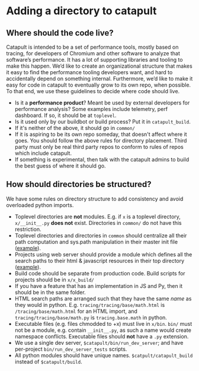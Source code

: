 # Adding a directory to catapult

## Where should the code live?

Catapult is intended to be a set of performance tools, mostly based on tracing,
for developers of Chromium and other software to analyze that software’s
performance. It has a lot of supporting libraries and tooling to make this
happen. We’d like to create an organizational structure that makes it easy to
find the performance tooling developers want, and hard to accidentally depend
on something internal. Furthermore, we’d like to make it easy for code in
catapult to eventually grow to its own repo, when possible. To that end, we
use these guidelines to decide where code should live.

  * Is it a **performance product**? Meant be used by external developers for
    performance analysis? Some examples include telemetry, perf dashboard. If
    so, it should be at `toplevel`.
  * Is it used only by our buildbot or build process? Put it in
    `catapult_build`.
  * If it's neither of the above, it should go in `common/`
  * If it is aspiring to be its own repo someday, that doesn't affect where it
    goes. You should follow the above rules for directory placement. Third
    party must only be real third party repos to conform to rules of repos
    which include catapult.
  * If something is experimental, then talk with the catapult admins to build
    the best guess of where it should go.

## How should directories be structured?
We have some rules on directory structure to add consistency and avoid
overloaded python imports.

  * Toplevel directories are **not** modules. E.g. if `x` is a toplevel
    directory, `x/__init__.py` **does not** exist. Directories in `common/`
    do not have this restriction.
  * Toplevel directories and directories in `common` should centralize all
    their path computation and sys.path manipulation in their master init file
    ([example](https://github.com/catapult-project/catapult/blob/master/telemetry/telemetry/__init__.py)).
  * Projects using web server should provide a module which defines all the
    search paths to their html & javascript resources in their top directory
    ([example](https://github.com/catapult-project/catapult/blob/master/dashboard/dashboard_project.py)).
  * Build code should be separate from production code. Build scripts for
    projects should be in `x/x_build/`
  * If you have a feature that has an implementation in JS and Py, then it
    should be in the same folder.
  * HTML search paths are arranged such that they have the same _name_ as they
    would in python. E.g. `tracing/tracing/base/math.html` is
    `/tracing/base/math.html` for an HTML import, and
    `tracing/tracing/base/math.py` is `tracing.base.math` in python.
  * Executable files (e.g. files chmodded to +x) must live in `x/bin`.
    `bin/` must not be a module, e.g. contain `__init__.py`, as such a name
    would create namespace conflicts. Executable files should **not** have a
    `.py` extension.
  * We use a single dev server, `$catapult/bin/run_dev_server`; and have
    per-project `bin/run_dev_server_tests` scripts.
  * All python modules should have unique names. `$catpult/catapult_build`
    instead of `$catapult/build`.
